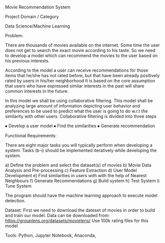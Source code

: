 Movie Recommendation System

Project Domain / Category

Data Science/Machine Learning

Problem:

There are thousands of movies available on the internet. Some time the user does not get to search the exact movie according to his taste. So we need to develop a model which can recommend the movies to the user based on his previous interests.

According to the model a user can receive recommendations for those items that he/she has not rated before, but that have been already positively rated by users in his/her neighborhood It is based on the core assumption that users who have expressed similar interests in the past will share common interests in the future.

In this model we shall be using collaborative filtering. This model shall be analyzing large amount of information depicting user behavior and preferences to be used to predict what the user is going to do w.r.t the similarity with other users. Collaborative filtering is divided into three steps

⦁	Develop a user model
⦁	Find the similarities
⦁	Generate recommendation 

Functional Requirements:

There are eight major tasks you will typically perform when developing a system. Tasks (b-i) should be implemented iteratively while developing the system.

a)	Define the problem and select the dataset(s) of movies
b)	Movie Data Analysis and Pre-processing 
c)	Feature Extraction
d)	User Model Development
e)	Find similarities in users with with the help of Nearest Neighbours
f)	Generate Recommendations
g)	Build system
h)	Test System
i)	Tune System

The program should have the machine learning approach to execute model detection.


Dataset:
First we need to download the dateset of movies in order to build and train our model. Data can be downloaded from: https://grouplens.org/datasets/movielens/
Use 100k rating files for this model

Tools:
Python,
Jupyter Notebook,
Anaconda,

